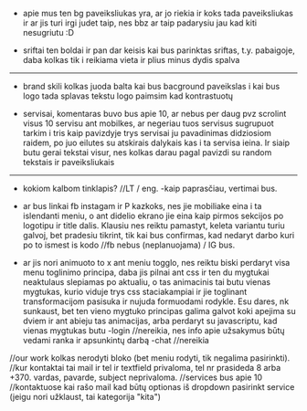 - apie mus ten bg paveiksliukas yra, ar jo riekia ir koks tada paveiksliukas
  ir ar jis turi irgi judet taip, nes bbz ar taip padarysiu jau kad kiti nesugriutu :D

- sriftai ten boldai ir pan dar keisis kai bus parinktas sriftas, t.y. pabaigoje, daba kolkas tik i reikiama vieta ir plius minus dydis spalva

---

- brand skili kolkas juoda balta kai bus bacground paveikslas
  i kai bus logo tada splavas tekstu logo paimsim kad kontrastuotų

- servisai, komentaras buvo bus apie 10, ar nebus per daug pvz scrolint visus 10 servisu ant mobilkes, ar negeriau tuos servisus sugrupuot tarkim i tris kaip pavizdyje trys servisai ju pavadinimas didziosiom raidem, po juo eilutes
  su atskirais dalykais kas i ta servisa ieina.
  Ir siaip butu gerai tekstai visur, nes kolkas darau pagal pavizdi su random tekstais ir paveiksliukais

---

- kokiom kalbom tinklapis? //LT / eng. -kaip paprasčiau, vertimai bus.

- ar bus linkai fb instagam ir P kazkoks, nes jie mobiliake eina i ta islendanti meniu, o ant didelio ekrano jie eina kaip pirmos sekcijos po logotipu ir title dalis. Klausiu nes reiktu pamastyt, keleta variantu turiu galvoj, bet pradesiu tikrint, tik kai bus confirmas, kad nedaryt darbo kuri po to ismest is kodo //fb nebus (neplanuojama) / IG bus.
- ar jis nori animuoto to x ant meniu togglo, nes reiktu biski perdaryt visa menu toglinimo principa, daba jis pilnai ant css
  ir ten du mygtukai neaktulaus slepiamas po aktualiu, o tas animacinis tai butu vienas mygtukas, kurio viduje trys css staciakampiai ir jie toglinant transformacijom
  pasisuka ir nujuda formuodami rodykle. Esu dares, nk sunkaust, bet ten vieno mygtuko principas
  galima galvot koki apejima su dviem ir ant abieju tas animacijas, arba perdaryt su javascriptu, kad vienas mygtukas butu
  -login //nereikia, nes info apie užsakymus būtų vedami ranka ir apsunkintų darbą
  -chat //nereikia

//our work kolkas nerodyti bloko (bet meniu rodyti, tik negalima pasirinkti).
//kur kontaktai tai mail ir tel ir textfield privaloma, tel nr prasideda 8 arba +370. vardas, pavarde, subject neprivaloma.
//services bus apie 10
//kontaktuose kai rašo mail kad būtų optionas iš dropdown pasirinkt service (jeigu nori užklaust, tai kategorija "kita")
